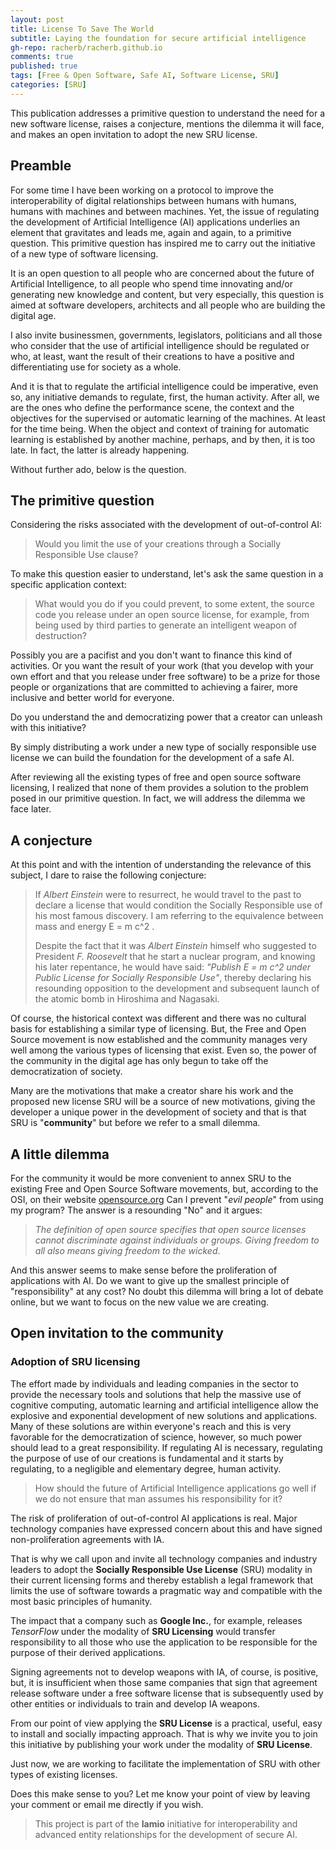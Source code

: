 ```yaml
---
layout: post
title: License To Save The World
subtitle: Laying the foundation for secure artificial intelligence
gh-repo: racherb/racherb.github.io
comments: true
published: true
tags: [Free & Open Software, Safe AI, Software License, SRU]
categories: [SRU]
---
```

This publication addresses a primitive question to understand the need for a new software license, raises a conjecture, mentions the dilemma it will face, and makes an open invitation to adopt the new SRU license.

## Preamble

For some time I have been working on a protocol to improve the interoperability of digital relationships between humans with humans, humans with machines and between machines. Yet, the issue of regulating the development of Artificial Intelligence (AI) applications underlies an element that gravitates and leads me, again and again, to a primitive question. This primitive question has inspired me to carry out the initiative of a new type of software licensing.

It is an open question to all people who are concerned about the future of Artificial Intelligence, to all people who spend time innovating and/or generating new knowledge and content, but very especially, this question is aimed at software developers, architects and all people who are building the digital age.

I also invite businessmen, governments, legislators, politicians and all those who consider that the use of artificial intelligence should be regulated or who, at least, want the result of their creations to have a positive and differentiating use for society as a whole.

And it is that to regulate the artificial intelligence could be imperative, even so, any initiative demands to regulate, first, the human activity. After all, we are the ones who define the performance scene, the context and the objectives for the supervised or automatic learning of the machines. At least for the time being. When the object and context of training for automatic learning is established by another machine, perhaps, and by then, it is too late. In fact, the latter is already happening.

Without further ado, below is the question.

## The primitive question

Considering the risks associated with the development of out-of-control AI:

> Would you limit the use of your creations through a Socially Responsible Use clause?

To make this question easier to understand, let's ask the same question in a specific application context:

> What would you do if you could prevent, to some extent, the source code you release under an open source license, for example, from being used by third parties to generate an intelligent weapon of destruction?

Possibly you are a pacifist and you don't want to finance this kind of activities. Or you want the result of your work (that you develop with your own effort and that you release under free software) to be a prize for those people or organizations that are committed to achieving a fairer, more inclusive and better world for everyone.

Do you understand the and democratizing power that a creator can unleash with this initiative?

By simply distributing a work under a new type of socially responsible use license we can build the foundation for the development of a safe AI.

After reviewing all the existing types of free and open source software licensing, I realized that none of them provides a solution to the problem posed in our primitive question. In fact, we will address the dilemma we face later.

## A conjecture

At this point and with the intention of understanding the relevance of this subject, I dare to raise the following conjecture:

> If *Albert Einstein* were to resurrect, he would travel to the past to declare a license that would condition the Socially Responsible use of his most famous discovery. I am referring to the equivalence between mass and energy E = m c^2  .
>
> Despite the fact that it was *Albert Einstein* himself who suggested to President *F. Roosevelt* that he start a nuclear program, and knowing his later repentance, he would have said: *"Publish E = m c^2 under Public License for Socially Responsible Use"*, thereby declaring his resounding opposition to the development and subsequent launch of the atomic bomb in Hiroshima and Nagasaki.

Of course, the historical context was different and there was no cultural basis for establishing a similar type of licensing. But, the Free and Open Source movement is now established and the community manages very well among the various types of licensing that exist. Even so, the power of the community in the digital age has only begun to take off the democratization of society.

Many are the motivations that make a creator share his work and the proposed new license SRU will be a source of new motivations, giving the developer a unique power in the development of society and that is that SRU is "**community**" but before we refer to a small dilemma.

## A little dilemma

For the community it would be more convenient to annex SRU to the existing Free and Open Source Software movements, but, according to the OSI, on their website [opensource.org](https://opensource.org/faq#evil) Can I prevent "*evil people*" from using my program? The answer is a resounding "No" and it argues:

> *The definition of open source specifies that open source licenses cannot discriminate against individuals or groups. Giving freedom to all also means giving freedom to the wicked*.

And this answer seems to make sense before the proliferation of applications with AI. Do we want to give up the smallest principle of "responsibility" at any cost? No doubt this dilemma will bring a lot of debate online, but we want to focus on the new value we are creating.

## Open invitation to the community

### Adoption of SRU licensing

The effort made by individuals and leading companies in the sector to provide the necessary tools and solutions that help the massive use of cognitive computing, automatic learning and artificial intelligence allow the explosive and exponential development of new solutions and applications. Many of these solutions are within everyone's reach and this is very favorable for the democratization of science, however, so much power should lead to a great responsibility. If regulating AI is necessary, regulating the purpose of use of our creations is fundamental and it starts by regulating, to a negligible and elementary degree, human activity.

> How should the future of Artificial Intelligence applications go well if we do not ensure that man assumes his responsibility for it?

The risk of proliferation of out-of-control AI applications is real. Major technology companies have expressed concern about this and have signed non-proliferation agreements with IA.

That is why we call upon and invite all technology companies and industry leaders to adopt the **Socially Responsible Use License** (SRU) modality in their current licensing forms and thereby establish a legal framework that limits the use of software towards a pragmatic way and compatible with the most basic principles of humanity.

The impact that a company such as **Google Inc.**, for example, releases *TensorFlow* under the modality of **SRU Licensing** would transfer responsibility to all those who use the application to be responsible for the purpose of their derived applications.

Signing agreements not to develop weapons with IA, of course, is positive, but, it is insufficient when those same companies that sign that agreement release software under a free software license that is subsequently used by other entities or individuals to train and develop IA weapons.

From our point of view applying the **SRU License** is a practical, useful, easy to install and socially impacting approach. That is why we invite you to join this initiative by publishing your work under the modality of **SRU License**.

Just now, we are working to facilitate the implementation of SRU with other types of existing licenses.

Does this make sense to you? Let me know your point of view by leaving your comment or email me directly if you wish.

> This project is part of the **Iamio** initiative for interoperability and advanced entity relationships for the development of secure AI.
